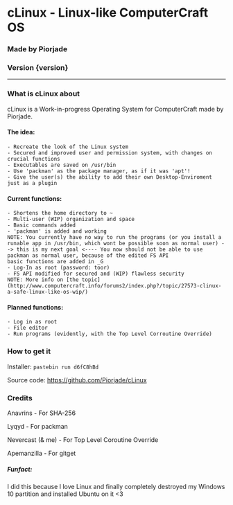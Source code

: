 # cLinux - Linux-like ComputerCraft OS
### Made by Piorjade
### Version {version}
-----------
### What is cLinux about
cLinux is a Work-in-progress Operating System for ComputerCraft made by Piorjade.

#### The idea:
    - Recreate the look of the Linux system
    - Secured and improved user and permission system, with changes on crucial functions
    - Executables are saved on /usr/bin
    - Use 'packman' as the package manager, as if it was 'apt'!
    - Give the user(s) the ability to add their own Desktop-Enviroment just as a plugin
    
#### Current functions:
    - Shortens the home directory to ~
    - Multi-user (WIP) organization and space
    - Basic commands added
    - 'packman' is added and working
    NOTE: You currently have no way to run the programs (or you install a runable app in /usr/bin, which wont be possible soon as normal user) --> this is my next goal <---- You now should not be able to use packman as normal user, because of the edited FS API
    basic functions are added in _G
    - Log-In as root (password: toor)
    - FS API modified for secured and (WIP) flawless security
    NOTE: More info on [the topic](http://www.computercraft.info/forums2/index.php?/topic/27573-clinux-a-safe-linux-like-os-wip/)
        
#### Planned functions:
    - Log in as root
    - File editor
    - Run programs (evidently, with the Top Level Corroutine Override)

### How to get it
Installer: `pastebin run d6fC8hBd`

Source code: https://github.com/Piorjade/cLinux

### Credits
Anavrins - For SHA-256

Lyqyd - For packman

Nevercast (& me) - For Top Level Coroutine Override

Apemanzilla - For gitget

##### Funfact:
I did this because I love Linux and finally completely destroyed my Windows 10 partition and installed Ubuntu on it <3 